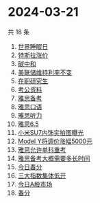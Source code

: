 # 2024-03-21

共 18 条

<!-- BEGIN -->
<!-- 最后更新时间 Thu Mar 21 2024 22:07:09 GMT+0800 (China Standard Time) -->

1. [世界睡眠日](https://www.zhihu.com/search?q=%E4%B8%96%E7%95%8C%E7%9D%A1%E7%9C%A0%E6%97%A5)
1. [特斯拉涨价](https://www.zhihu.com/search?q=%E7%89%B9%E6%96%AF%E6%8B%89%E6%B6%A8%E4%BB%B7)
1. [碳中和](https://www.zhihu.com/search?q=%E7%A2%B3%E4%B8%AD%E5%92%8C)
1. [美联储维持利率不变](https://www.zhihu.com/search?q=%E7%BE%8E%E8%81%94%E5%82%A8%E7%BB%B4%E6%8C%81%E5%88%A9%E7%8E%87%E4%B8%8D%E5%8F%98)
1. [在职研究生](https://www.zhihu.com/search?q=%E5%9C%A8%E8%81%8C%E7%A0%94%E7%A9%B6%E7%94%9F)
1. [考公资料](https://www.zhihu.com/search?q=%E8%80%83%E5%85%AC%E8%B5%84%E6%96%99)
1. [雅思备考](https://www.zhihu.com/search?q=%E9%9B%85%E6%80%9D%E5%A4%87%E8%80%83)
1. [雅思口语](https://www.zhihu.com/search?q=%E9%9B%85%E6%80%9D%E5%8F%A3%E8%AF%AD)
1. [雅思听力](https://www.zhihu.com/search?q=%E9%9B%85%E6%80%9D%E5%90%AC%E5%8A%9B)
1. [雅思6.5](https://www.zhihu.com/search?q=%E9%9B%85%E6%80%9D6.5)
1. [小米SU7内饰实拍图曝光](https://www.zhihu.com/search?q=%E5%B0%8F%E7%B1%B3SU7%E5%86%85%E9%A5%B0%E5%AE%9E%E6%8B%8D%E5%9B%BE%E6%9B%9D%E5%85%89)
1. [Model Y将调价涨幅5000元](https://www.zhihu.com/search?q=%20Model%20Y%E5%B0%86%E8%B0%83%E4%BB%B7%E6%B6%A8%E5%B9%855000%E5%85%83)
1. [雅思允许单科重考](https://www.zhihu.com/search?q=%E9%9B%85%E6%80%9D%E5%85%81%E8%AE%B8%E5%8D%95%E7%A7%91%E9%87%8D%E8%80%83)
1. [雅思备考大概需要多长时间](https://www.zhihu.com/search?q=%E9%9B%85%E6%80%9D%E5%A4%87%E8%80%83%E5%A4%A7%E6%A6%82%E9%9C%80%E8%A6%81%E5%A4%9A%E9%95%BF%E6%97%B6%E9%97%B4)
1. [今日春分](https://www.zhihu.com/search?q=%E4%BB%8A%E6%97%A5%E6%98%A5%E5%88%86)
1. [三大指数集体低开](https://www.zhihu.com/search?q=%E4%B8%89%E5%A4%A7%E6%8C%87%E6%95%B0%E9%9B%86%E4%BD%93%E4%BD%8E%E5%BC%80)
1. [今日A股市场](https://www.zhihu.com/search?q=%E4%BB%8A%E6%97%A5A%E8%82%A1%E5%B8%82%E5%9C%BA)
1. [春分](https://www.zhihu.com/search?q=%E6%98%A5%E5%88%86)

<!-- END -->
